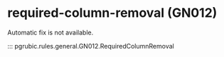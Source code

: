 # required-column-removal (GN012)

Automatic fix is not available.

::: pgrubic.rules.general.GN012.RequiredColumnRemoval
